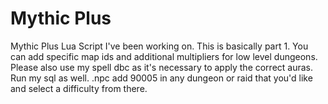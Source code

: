 # Mythic Plus
Mythic Plus Lua Script I've been working on. This is basically part 1. You can add specific map ids and additional multipliers for low level dungeons. Please also use my spell dbc as it's necessary to apply the correct auras. Run my sql as well. .npc add 90005 in any dungeon or raid that you'd like and select a difficulty from there.
